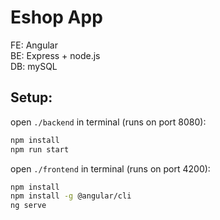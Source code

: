 # Eshop App

FE: Angular  
BE: Express + node.js  
DB: mySQL  

## Setup:
open `./backend` in terminal (runs on port 8080):
```bash
npm install
npm run start
```
open `./frontend` in terminal (runs on port 4200):
```bash
npm install
npm install -g @angular/cli
ng serve
```
